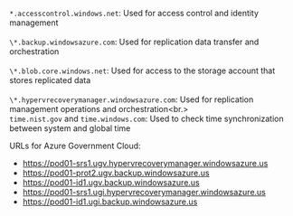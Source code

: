 ``*.accesscontrol.windows.net``: Used for access control and identity management<br/><br/>``\*.backup.windowsazure.com``: Used for replication data transfer and orchestration <br/><br/> ``\*.blob.core.windows.net``: Used for access to the storage account that stores replicated data<br/><br/> ``\*.hypervrecoverymanager.windowsazure.com``: Used for replication management operations and orchestration<br.><br/>
``time.nist.gov`` and ``time.windows.com``: Used to check time synchronization between system and global time

URLs for Azure Government Cloud:

- https://pod01-srs1.ugv.hypervrecoverymanager.windowsazure.us
- https://pod01-prot2.ugv.backup.windowsazure.us
- https://pod01-id1.ugv.backup.windowsazure.us
- https://pod01-srs1.ugi.hypervrecoverymanager.windowsazure.us
- https://pod01-id1.ugi.backup.windowsazure.us
